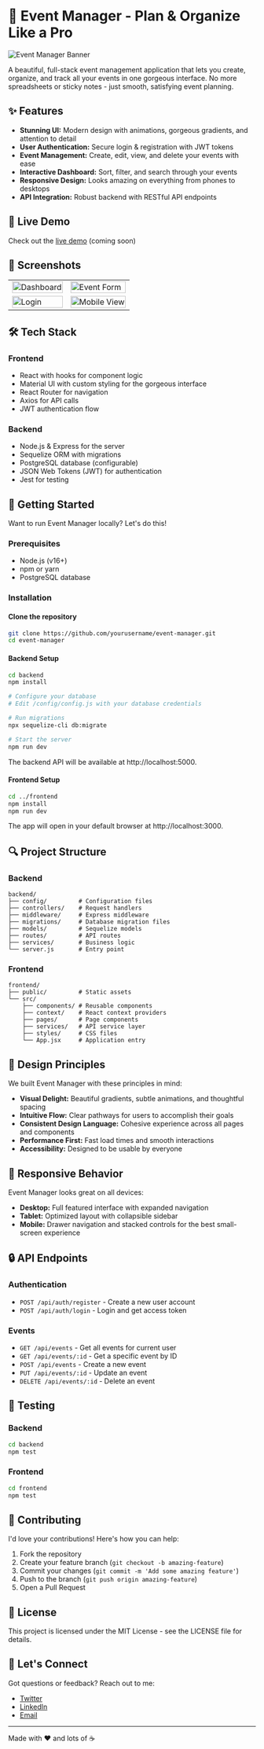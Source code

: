 # 🎉 Event Manager - Plan & Organize Like a Pro

![Event Manager Banner](https://img.shields.io/badge/Event%20Manager-v1.0.0-5E60CE?style=for-the-badge)

A beautiful, full-stack event management application that lets you create, organize, and track all your events in one gorgeous interface. No more spreadsheets or sticky notes - just smooth, satisfying event planning.

## ✨ Features

- **Stunning UI:** Modern design with animations, gorgeous gradients, and attention to detail
- **User Authentication:** Secure login & registration with JWT tokens
- **Event Management:** Create, edit, view, and delete your events with ease
- **Interactive Dashboard:** Sort, filter, and search through your events
- **Responsive Design:** Looks amazing on everything from phones to desktops
- **API Integration:** Robust backend with RESTful API endpoints

## 🚀 Live Demo

Check out the [live demo](https://eventmanager-demo.example.com) (coming soon)

## 📸 Screenshots

<table>
  <tr>
    <td><img src="https://placeholder.pics/svg/300x200/5E60CE-64DFDF/FFFFFF/Dashboard" alt="Dashboard" width="100%"/></td>
    <td><img src="https://placeholder.pics/svg/300x200/6930C3-5E60CE/FFFFFF/Event%20Form" alt="Event Form" width="100%"/></td>
  </tr>
  <tr>
    <td><img src="https://placeholder.pics/svg/300x200/64DFDF-80FFDB/FFFFFF/Login" alt="Login" width="100%"/></td>
    <td><img src="https://placeholder.pics/svg/300x200/7400B8-5E60CE/FFFFFF/Mobile%20View" alt="Mobile View" width="100%"/></td>
  </tr>
</table>

## 🛠️ Tech Stack

### Frontend
- React with hooks for component logic 
- Material UI with custom styling for the gorgeous interface
- React Router for navigation
- Axios for API calls
- JWT authentication flow

### Backend
- Node.js & Express for the server
- Sequelize ORM with migrations
- PostgreSQL database (configurable)
- JSON Web Tokens (JWT) for authentication
- Jest for testing

## 🏁 Getting Started

Want to run Event Manager locally? Let's do this!

### Prerequisites

- Node.js (v16+)
- npm or yarn
- PostgreSQL database

### Installation

#### Clone the repository
```bash
git clone https://github.com/yourusername/event-manager.git
cd event-manager
```

#### Backend Setup
```bash
cd backend
npm install

# Configure your database
# Edit /config/config.js with your database credentials

# Run migrations
npx sequelize-cli db:migrate

# Start the server
npm run dev
```

The backend API will be available at http://localhost:5000.

#### Frontend Setup
```bash
cd ../frontend
npm install
npm run dev
```

The app will open in your default browser at http://localhost:3000.

## 🔍 Project Structure

### Backend
```
backend/
├── config/         # Configuration files
├── controllers/    # Request handlers
├── middleware/     # Express middleware
├── migrations/     # Database migration files
├── models/         # Sequelize models
├── routes/         # API routes
├── services/       # Business logic
└── server.js       # Entry point
```

### Frontend
```
frontend/
├── public/         # Static assets
└── src/
    ├── components/ # Reusable components
    ├── context/    # React context providers
    ├── pages/      # Page components
    ├── services/   # API service layer
    ├── styles/     # CSS files
    └── App.jsx     # Application entry
```

## 🌈 Design Principles

We built Event Manager with these principles in mind:

- **Visual Delight:** Beautiful gradients, subtle animations, and thoughtful spacing
- **Intuitive Flow:** Clear pathways for users to accomplish their goals
- **Consistent Design Language:** Cohesive experience across all pages and components
- **Performance First:** Fast load times and smooth interactions
- **Accessibility:** Designed to be usable by everyone

## 📱 Responsive Behavior

Event Manager looks great on all devices:

- **Desktop:** Full featured interface with expanded navigation 
- **Tablet:** Optimized layout with collapsible sidebar
- **Mobile:** Drawer navigation and stacked controls for the best small-screen experience

## 🔒 API Endpoints

### Authentication
- `POST /api/auth/register` - Create a new user account
- `POST /api/auth/login` - Login and get access token

### Events
- `GET /api/events` - Get all events for current user
- `GET /api/events/:id` - Get a specific event by ID
- `POST /api/events` - Create a new event
- `PUT /api/events/:id` - Update an event
- `DELETE /api/events/:id` - Delete an event

## 🧪 Testing

### Backend
```bash
cd backend
npm test
```

### Frontend
```bash
cd frontend
npm test
```

## 🤝 Contributing

I'd love your contributions! Here's how you can help:

1. Fork the repository
2. Create your feature branch (`git checkout -b amazing-feature`)
3. Commit your changes (`git commit -m 'Add some amazing feature'`)
4. Push to the branch (`git push origin amazing-feature`) 
5. Open a Pull Request

## 📝 License

This project is licensed under the MIT License - see the LICENSE file for details.

## 💬 Let's Connect

Got questions or feedback? Reach out to me:

- [Twitter](https://twitter.com/yourusername)
- [LinkedIn](https://linkedin.com/in/yourusername)
- [Email](mailto:your.email@example.com)

---

Made with ❤️ and lots of ☕
